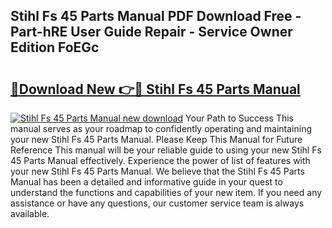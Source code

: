 ## Stihl Fs 45 Parts Manual PDF Download Free - Part-hRE User Guide Repair - Service Owner Edition FoEGc

# <h2><a href="http://bc76216.oget.top/?id=Stihl+Fs+45+Parts+Manual">🔗Download New 👉🔴 Stihl Fs 45 Parts Manual</a></h2>

[![Stihl Fs 45 Parts Manual new download](https://i.imgur.com/5g1atiW.png)](http://bc76216.oget.top/?id=Stihl+Fs+45+Parts+Manual)
Your Path to Success This manual serves as your roadmap to confidently operating and maintaining your new Stihl Fs 45 Parts Manual. Please Keep This Manual for Future Reference This manual will be your reliable guide to using your new Stihl Fs 45 Parts Manual effectively. Experience the power of list of features with your new Stihl Fs 45 Parts Manual. We believe that the Stihl Fs 45 Parts Manual has been a detailed and informative guide in your quest to understand the functions and capabilities of your new item. If you need any assistance or have any questions, our customer service team is always available.
